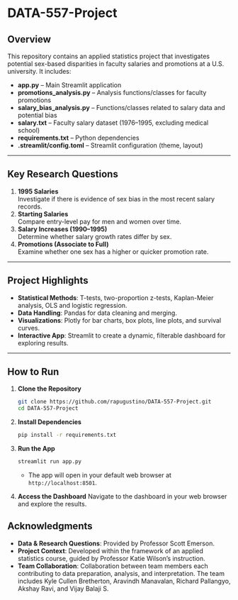 # DATA-557-Project

## Overview

This repository contains an applied statistics project that investigates potential sex-based disparities in faculty salaries and promotions at a U.S. university. It includes:

- **app.py** – Main Streamlit application  
- **promotions_analysis.py** – Analysis functions/classes for faculty promotions  
- **salary_bias_analysis.py** – Functions/classes related to salary data and potential bias  
- **salary.txt** – Faculty salary dataset (1976–1995, excluding medical school)  
- **requirements.txt** – Python dependencies  
- **.streamlit/config.toml** – Streamlit configuration (theme, layout)

---

## Key Research Questions

1. **1995 Salaries**  
   Investigate if there is evidence of sex bias in the most recent salary records.  
2. **Starting Salaries**  
   Compare entry-level pay for men and women over time.  
3. **Salary Increases (1990–1995)**  
   Determine whether salary growth rates differ by sex.  
4. **Promotions (Associate to Full)**  
   Examine whether one sex has a higher or quicker promotion rate.

---

## Project Highlights

- **Statistical Methods**: T-tests, two-proportion z-tests, Kaplan-Meier analysis, OLS and logistic regression.  
- **Data Handling**: Pandas for data cleaning and merging.  
- **Visualizations**: Plotly for bar charts, box plots, line plots, and survival curves.  
- **Interactive App**: Streamlit to create a dynamic, filterable dashboard for exploring results.

---

## How to Run

1. **Clone the Repository**
   ```bash
   git clone https://github.com/rapugustino/DATA-557-Project.git
   cd DATA-557-Project
   ```

2. **Install Dependencies**
   ```bash
   pip install -r requirements.txt
   ```

3. **Run the App**
   ```bash
   streamlit run app.py
   ```
   - The app will open in your default web browser at `http://localhost:8501`.

4. **Access the Dashboard**
   Navigate to the dashboard in your web browser and explore the results.   


## Acknowledgments
- **Data & Research Questions**: Provided by Professor Scott Emerson.  
- **Project Context**: Developed within the framework of an applied statistics course, guided by Professor Katie Wilson’s instruction.
- **Team Collaboration**: Collaboration between team members each contributing to data preparation, analysis, and interpretation. The team includes Kyle Cullen Bretherton, Aravindh Manavalan, Richard Pallangyo, Akshay Ravi, and Vijay Balaji S.